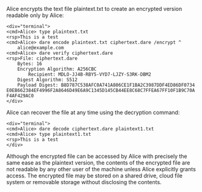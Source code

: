 
Alice encrypts the text file plaintext.txt to create an encrypted version
readable only by Alice:


~~~~
<div="terminal">
<cmd>Alice> type plaintext.txt
<rsp>This is a test
<cmd>Alice> dare encode plaintext.txt ciphertext.dare /encrypt ^
    alice@example.com 
<cmd>Alice> dare verify ciphertext.dare
<rsp>File: ciphertext.dare
    Bytes: 16
    Encryption Algorithm: A256CBC
        Recipient: MDLO-JJ4B-RBY5-VYD7-LJZY-S3RK-DBM2
    Digest Algorithm: S512
    Payload Digest: B8D787C538AFC0A741A806CE1F1BA2C3987DDF4ED86DF0734
E0EB662384EF4996F2A8646D49E6A9C1345D145CB44EE8C68C7FFEA67FF10F1B9C70A
F4AF429AC0
</div>
~~~~

Alice can recover the file at any time using the decryption command:


~~~~
<div="terminal">
<cmd>Alice> dare decode ciphertext.dare plaintext1.txt
<cmd>Alice> type plaintext1.txt
<rsp>This is a test
</div>
~~~~

Although the encrypted file can be accessed by Alice with precisely the same ease as the plaintext
version, the contents of the encrypted file are not readable by any other user of the machine unless 
Alice explicitly grants access. The encrypted file may be stored on a shared drive, cloud file system
or removable storage without disclosing the contents.

